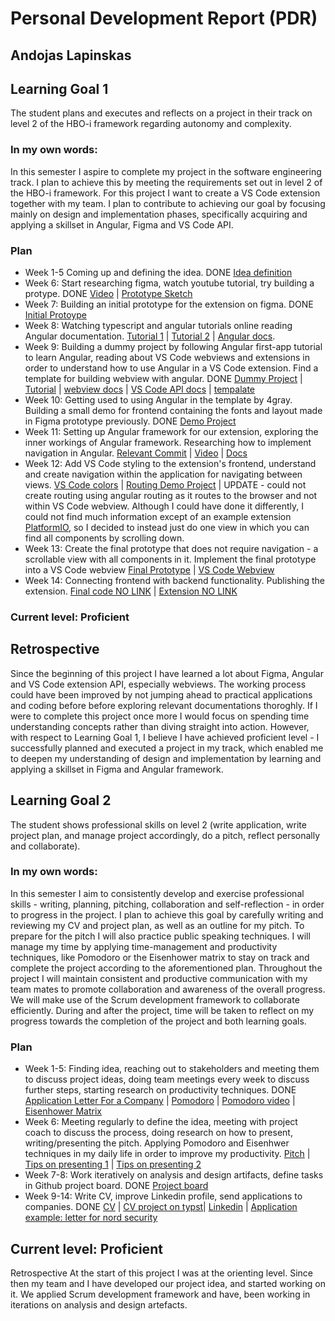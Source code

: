 # Personal Development Report (PDR)
## Andojas Lapinskas

## Learning Goal 1
The student plans and executes and reflects on a project in their track on level 2 of the HBO-i framework regarding autonomy and complexity.

### In my own words:
In this semester I aspire to complete my project in the software engineering track. I plan to achieve this by meeting the requirements set out in level 2 of the HBO-i framework. For this project I want to create a VS Code extension together with my team. I plan to contribute to achieving our goal by focusing mainly on design and implementation phases, specifically acquiring and applying a skillset in Angular, Figma and VS Code API. 

### Plan
- Week 1-5 Coming up and defining the idea. DONE [Idea definition](https://github.com/FontysVenlo/prj4-grouprepository-prj4s-01/blob/main/Project_charter-1.pdf)
- Week 6: Start researching figma, watch youtube tutorial, try building a protype. DONE [Video](https://www.youtube.com/watch?v=D56hs0Twfco) | [Prototype Sketch](https://www.figma.com/design/XhlTySee7MJ6YvRa23F7Ns/Untitled?node-id=0-1&t=aCVtZTbV76WZHccf-0)
- Week 7: Building an initial prototype for the extension on figma. DONE [Initial Protoype](https://www.figma.com/design/TWIaTsDs83z6vyhoZsRy0a/PRJ-4?node-id=49-306&t=AZbqMm3fQdiuQHeh-1)
- Week 8: Watching typescript and angular tutorials online reading Angular documentation. [Tutorial 1](https://www.youtube.com/watch?v=k5E2AVpwsko) | [Tutorial 2](https://www.youtube.com/watch?v=d56mG7DezGs) | [Angular docs](https://v17.angular.io/docs).
- Week 9: Building a dummy project by following Angular first-app tutorial to learn Angular, reading about VS Code webviews and extensions in order to understand how to use Angular in a VS Code extension. Find a template for building webview with angular. DONE [Dummy Project](https://github.com/andojasl/angular-tutorial) | [Tutorial](https://v17.angular.io/tutorial/first-app) | [webview docs](https://code.visualstudio.com/api/extension-guides/webview) | [VS Code API docs](https://code.visualstudio.com/api/extension-guides/) | [tempalate](https://github.com/4gray/vscode-webview-angular) 
- Week 10: Getting used to using Angular in the template by 4gray. Building a small demo for frontend containing the fonts and layout made in Figma prototype previously. DONE [Demo Project](https://github.com/andojasl/vs-code-angular)
- Week 11: Setting up Angular framework for our extension, exploring the inner workings of Angular framework. Researching how to implement navigation in Angular. [Relevant Commit](https://github.com/mariusuktveris/dahu/commit/27a0833a2626e7d8d3b480a9f8fddc2f066d8e8c) | [Video](https://www.youtube.com/watch?v=r5DEBMuStPw) | [Docs](https://v17.angular.io/guide/routing-overview)
- Week 12: Add VS Code styling to the extension's frontend, understand and create navigation within the application for navigating between views. [VS Code colors](https://github.com/mariusuktveris/dahu/blob/develop/src/styles.css) | [Routing Demo Project](https://github.com/andojasl/Routing-demo) | UPDATE - could not create routing using angular routing as it routes to the browser and not within VS Code webview. Although I could have done it differently, I could not find much information except of an example extension [PlatformIO](https://github.com/platformio/platformio-vscode-ide/), so I decided to instead just do one view in which you can find all components by scrolling down.
- Week 13: Create the final prototype that does not require navigation - a scrollable view with all components in it. Implement the final prototype into a VS Code webview [Final Prototype](https://www.figma.com/design/TWIaTsDs83z6vyhoZsRy0a/PRJ-4?node-id=1-2&t=4FL9L5DWSgKP8Gjw-1) | [VS Code Webview](https://github.com/mariusuktveris/dahu/tree/develop/src)
- Week 14: Connecting frontend with backend functionality. Publishing the extension. [Final code NO LINK](link) | [Extension NO LINK](link)

### Current level: Proficient 
##  Retrospective
Since the beginning of this project I have learned a lot about Figma, Angular and VS Code extension API, especially webviews. The working process could have been improved by not jumping ahead to practical applications and coding before before exploring relevant documentations thoroghly. If I were to complete this project once more I would focus on spending time understanding concepts rather than diving straight into action. However, with respect to Learning Goal 1, I believe I have achieved proficient level - I successfully planned and executed a project in my track, which enabled me to deepen my understanding of design and implementation by learning and applying a skillset in Figma and Angular framework.


## Learning Goal 2
The student shows professional skills on level 2 (write application, write project plan, and manage project accordingly, do a pitch, reflect personally and collaborate).

### In my own words:
In this semester I aim to consistently develop and exercise professional skills - writing, planning, pitching, collaboration and self-reflection - in order to progress in the project. I plan to achieve this goal by carefully writing and reviewing my CV and project plan, as well as an outline for my pitch. To prepare for the pitch I will also practice public speaking techniques. I will manage my time by applying time-management and productivity techniques, like Pomodoro or the Eisenhower matrix to stay on track and complete the project according to the aforementioned plan. Throughout the project I will maintain consistent and productive communication with my team mates to promote collaboration and awareness of the overall progress. We will make use of the Scrum development framework to collaborate efficiently. During and after the project, time will be taken to reflect on my progress towards the completion of the project and both learning goals.

### Plan
- Week 1-5: Finding idea, reaching out to stakeholders and meeting them to discuss project ideas, doing team meetings every week to discuss further steps, starting research on productivity techniques.  DONE [Application Letter For a Company](https://github.com/FontysVenlo/prj4-grouprepository-prj4s-01/blob/main/project_application_letter.md) | [Pomodoro](https://todoist.com/productivity-methods/pomodoro-technique) | [Pomodoro video](https://www.youtube.com/watch?v=1l4w7uHdNaQ) | [Eisenhower Matrix](https://slab.com/blog/eisenhower-matrix/)
- Week 6: Meeting regularly to define the idea, meeting with project coach to discuss the process, doing research on how to present, writing/presenting the pitch. Applying Pomodoro and Eisenhwer techniques in my daily life in  order to improve my productivity. [Pitch](https://github.com/FontysVenlo/prj4-grouprepository-prj4s-01/blob/main/Pitch.md) | [Tips on presenting 1](https://www.youtube.com/watch?v=i759C4luJcY) | [Tips on presenting 2](https://www.youtube.com/watch?v=Tq1cRCwQfU8)  
- Week 7-8: Work iteratively on analysis and design artifacts, define tasks in Github project board. DONE [Project board](https://github.com/orgs/FontysVenlo/projects/376)
- Week 9-14: Write CV, improve Linkedin profile, send applications to companies. DONE [CV](https://github.com/andojasl/pdr/blob/main/Andojas_Lapinskas_CV.pdf) | [CV project on typst](https://typst.app/project/r43zUL-x2g5oBnDKGpQ9Sd)| [Linkedin](https://www.linkedin.com/in/andojas-lapinskas-8b6026283/) | [Application example: letter for nord security](https://github.com/andojasl/pdr/blob/main/application_letter.md) 

## Current level: Proficient 
Retrospective
At the start of this project I was at the orienting level. Since then my team and I have developed our project idea, and started working on it. We applied Scrum development framework and have, been working in iterations on analysis and design artefacts.
